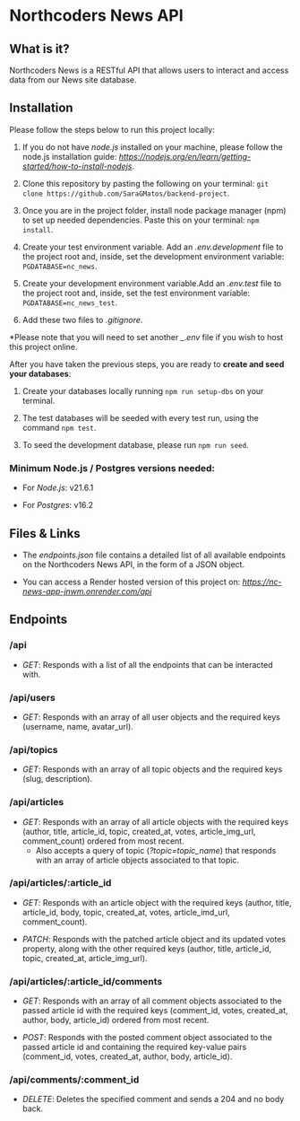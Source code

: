 # Northcoders News API

## What is it?

Northcoders News is a RESTful API that allows users to interact and access data from our News site database.

## Installation

Please follow the steps below to run this project locally:

1. If you do not have _node.js_ installed on your machine, please follow the node.js installation guide: *https://nodejs.org/en/learn/getting-started/how-to-install-nodejs*.

2. Clone this repository by pasting the following on your terminal: `git clone https://github.com/SaraGMatos/backend-project`.

3. Once you are in the project folder, install node package manager (npm) to set up needed dependencies. Paste this on your terminal: `npm install`.

4. Create your test environment variable. Add an _.env.development_ file to the project root and, inside, set the development environment variable: `PGDATABASE=nc_news`.

5. Create your development environment variable.Add an _.env.test_ file to the project root and, inside, set the test environment variable: `PGDATABASE=nc_news_test`.

6. Add these two files to _.gitignore_.

\*Please note that you will need to set another _\_.env_ file if you wish to host this project online.

After you have taken the previous steps, you are ready to **create and seed your databases**:

1. Create your databases locally running `npm run setup-dbs` on your terminal.

2. The test databases will be seeded with every test run, using the command `npm test`.

3. To seed the development database, please run `npm run seed`.

### Minimum Node.js / Postgres versions needed:

- For _Node.js_: v21.6.1

- For _Postgres_: v16.2

## Files & Links

- The _endpoints.json_ file contains a detailed list of all available endpoints on the Northcoders News API, in the form of a JSON object.

- You can access a Render hosted version of this project on: *https://nc-news-app-jnwm.onrender.com/api*

## Endpoints

### /api

- _GET_: Responds with a list of all the endpoints that can be interacted with.

### /api/users

- _GET_: Responds with an array of all user objects and the required keys (username, name, avatar_url).

### /api/topics

- _GET_: Responds with an array of all topic objects and the required keys (slug, description).

### /api/articles

- _GET_: Responds with an array of all article objects with the required keys (author, title, article_id, topic, created_at, votes, article_img_url, comment_count) ordered from most recent.
  - Also accepts a query of topic (_?topic=topic_name_) that responds with an array of article objects associated to that topic.

### /api/articles/:article_id

- _GET_: Responds with an article object with the required keys (author, title, article_id, body, topic, created_at, votes, article_imd_url, comment_count).

- _PATCH_: Responds with the patched article object and its updated votes property, along with the other required keys (author, title, article_id, topic, created_at, article_img_url).

### /api/articles/:article_id/comments

- _GET_: Responds with an array of all comment objects associated to the passed article id with the required keys (comment_id, votes, created_at, author, body, article_id) ordered from most recent.

- _POST_: Responds with the posted comment object associated to the passed article id and containing the required key-value pairs (comment_id, votes, created_at, author, body, article_id).

### /api/comments/:comment_id

- _DELETE_: Deletes the specified comment and sends a 204 and no body back.
